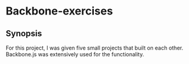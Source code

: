 # Backbone-exercises

## Synopsis

For this project, I was given five small projects that built on each other. Backbone.js was extensively used for the
functionality.
